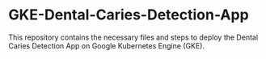 # GKE-Dental-Caries-Detection-App
This repository contains the necessary files and steps to deploy the Dental Caries Detection App on Google Kubernetes Engine (GKE).
